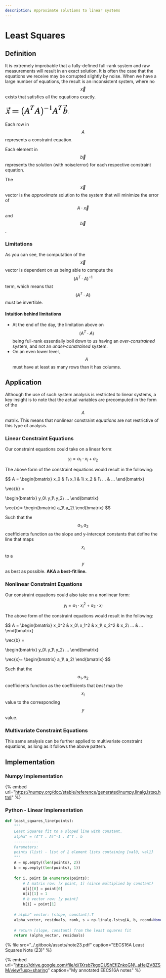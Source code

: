 ```yaml
---
description: Approximate solutions to linear systems
---
```


# Least Squares

## Definition

It is extremely improbable that a fully-defined full-rank system and raw measurements will result in an exact solution. It is often the case that the equations we receive may be corrupted slightly by noise. When we have a large number of equations, the result is an inconsistent system, where no $$\vec{x}$$ exists that satisfies all the equations exactly. 

![](../.gitbook/assets/image.png)

Each row in $$A$$represents a constraint equation. 

Each element in $$\vec{b}$$represents the solution \(with noise/error\) for each respective constraint equation. 

The $$\vec{x}$$vector is the _approximate_ solution to the system that will minimize the error of $$A \cdot \vec{x}$$ and $$\vec{b}$$. 

### Limitations

As you can see, the computation of the $$\vec{x}$$vector is dependent on us being able to compute the $$(A^T \cdot A)^{-1}$$term, which means that $$(A^T \cdot A)$$must be invertible. 

#### Intuition behind limitations

* At the end of the day, the limitation above on  $$(A^T \cdot A)$$being full-rank essentially boil down to us having an _over-constrained_ system, and not an _under-constrained_ system. 
* On an even lower level, $$A$$must have at least as many rows than it has columns.

## Application

Although the use of such system analysis is restricted to linear systems, a key insight is to note that the actual variables are precomputed in the form of the $$A$$ matrix. This means that nonlinear constraint _equations_ are not restrictive of this type of analysis.

### Linear Constraint Equations

Our constraint equations could take on a linear form:

$$
y_i = a_1 \cdot x _i + a_2
$$

The above form of the constraint equations would result in the following:

$$
A = 
\begin{bmatrix}
x_0 & 1\\
x_1 & 1\\
x_2 & 1\\
... & ...
\end{bmatrix}

\vec{b} = 

\begin{bmatrix}
y_0\\
y_1\\
y_2\\
...
\end{bmatrix}

\vec{x}=
\begin{bmatrix}
a_1\\
a_2\\
\end{bmatrix}
$$

Such that the $$a_1 , a_2$$ coefficients function as the slope and y-intercept constants that define the line that maps $$x_i$$to a $$y$$as best as possible. **AKA a best-fit line.** 

### Nonlinear Constraint Equations

Our constraint equations could also take on a nonlinear form:

$$
y_i = a_1 \cdot x _i^2 + a_2\cdot x _i
$$

The above form of the constraint equations would result in the following:

$$
A = 
\begin{bmatrix}
x_0^2 & x_0\\
x_1^2 & x_1\\
x_2^2 & x_2\\
... & ...
\end{bmatrix}

\vec{b} = 

\begin{bmatrix}
y_0\\
y_1\\
y_2\\
...
\end{bmatrix}

\vec{x}=
\begin{bmatrix}
a_1\\
a_2\\
\end{bmatrix}
$$

Such that the $$a_1 , a_2$$ coefficients function as the coefficients that _best_ map the $$x_i$$value to the corresponding $$y$$value.

### Multivariate Constraint Equations

This same analysis can be further applied to multivariate constraint equations, as long as it follows the above pattern.

## Implementation

### Numpy Implementation

{% embed url="https://numpy.org/doc/stable/reference/generated/numpy.linalg.lstsq.html" %}

### Python - Linear Implementation

```python
def least_squares_line(points):
    """
    Least Squares fit to a sloped line with constant.
    alpha^ = (A^T . A)^-1 . A^T . b
    -----------
    Parameters:
    points (list) - list of 2 element lists containing [val0, val1]
    """
    A = np.empty((len(points), 2))
    b = np.empty((len(points), 1))

    for i, point in enumerate(points):
        # A matrix row: [x point, 1] (since multiplied by constant)
        A[i][0] = point[0]
        A[i][1] = 1
        # b vector row: [y point]
        b[i] = point[1]
        
    # alpha^ vector: [slope, constant].T
    alpha_vector, residuals, rank, s = np.linalg.lstsq(A, b, rcond=None)

    # return [slope, constant] from the least squares fit
    return (alpha_vector, residuals)
```

{% file src="../.gitbook/assets/note23.pdf" caption="EECS16A Least Squares Note \(23\)" %}

{% embed url="https://drive.google.com/file/d/1Xrsb7kgqDUShEflZnkoGN\_aHej2V8ZSM/view?usp=sharing" caption="My annotated EECS16A notes" %}





